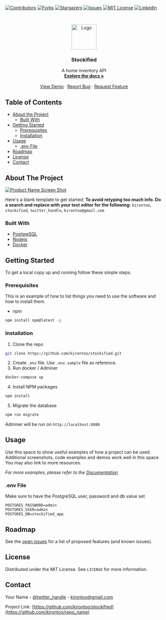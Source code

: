 <!-- PROJECT SHIELDS -->
[![Contributors][contributors-shield]][contributors-url]
[![Forks][forks-shield]][forks-url]
[![Stargazers][stars-shield]][stars-url]
[![Issues][issues-shield]][issues-url]
[![MIT License][license-shield]][license-url]
[![LinkedIn][linkedin-shield]][linkedin-url]

<!-- PROJECT LOGO -->
<br />
<p align="center">
  <a href="https://github.com/kirontoo/stockified">
    <img src="images/logo.png" alt="Logo" width="80" height="80">
  </a>

  <h3 align="center">Stockified</h3>

  <p align="center">
		A home inventory API
    <br />
    <a href="https://github.com/kirontoo/stockified"><strong>Explore the docs »</strong></a>
    <br />
    <br />
    <a href="https://github.com/kirontoo/stockified">View Demo</a>
    ·
    <a href="https://github.com/kirontoo/stockified/issues">Report Bug</a>
    ·
    <a href="https://github.com/kirontoo/stockified/issues">Request Feature</a>
  </p>
</p>



<!-- TABLE OF CONTENTS -->
## Table of Contents

* [About the Project](#about-the-project)
  * [Built With](#built-with)
* [Getting Started](#getting-started)
  * [Prerequisites](#prerequisites)
  * [Installation](#installation)
* [Usage](#usage)
	* [.env File](#.env-file)
* [Roadmap](#roadmap)
* [License](#license)
* [Contact](#contact)



<!-- ABOUT THE PROJECT -->
## About The Project

[![Product Name Screen Shot][product-screenshot]](https://example.com)

Here's a blank template to get started:
**To avoid retyping too much info. Do a search and replace with your text editor for the following:**
`kirontoo`, `stockified`, `twitter_handle`, `kirontoo@gmail.com`


### Built With

* [PostgreSQL](https://www.postgresql.org/)
* [Nodejs](https://www.nodejs.org/)
* [Docker](https://www.docker.com)


<!-- GETTING STARTED -->
## Getting Started

To get a local copy up and running follow these simple steps.

### Prerequisites

This is an example of how to list things you need to use the software and how to install them.
* npm
```sh
npm install npm@latest -g
```

### Installation

1. Clone the repo
```sh
git clone https://github.com/kirontoo/stockified.git
```
2. Create `.env` file. Use `.env.sample` file as reference.
3. Run docker / Adminer
```sh
docker-compose up
```
4. Install NPM packages
```sh
npm install
```
5. Migrate the database
```sh
npm run migrate
```
Adminer will be run on ```http://localhost:8080```


<!-- USAGE EXAMPLES -->
## Usage

Use this space to show useful examples of how a project can be used. Additional screenshots, code examples and demos work well in this space. You may also link to more resources.

_For more examples, please refer to the [Documentation](https://example.com)_

### .env File
Make sure to have the PostgreSQL user, password and db value set
```
POSTGRES_PASSWORD=admin
POSTGRES_USER=admin
POSTGRES_DB=stockified_app
```

<!-- ROADMAP -->
## Roadmap

See the [open issues](https://github.com/kirontoo/stockified/issues) for a list of proposed features (and known issues).

<!-- LICENSE -->
## License

Distributed under the MIT License. See `LICENSE` for more information.

<!-- CONTACT -->
## Contact

Your Name - [@twitter_handle](https://twitter.com/twitter_handle) - kirontoo@gmail.com

Project Link: [https://github.com/kirontoo/stockified](https://github.com/kirontoo/repo_name)






<!-- MARKDOWN LINKS & IMAGES -->
<!-- https://www.markdownguide.org/basic-syntax/#reference-style-links -->
[contributors-shield]: https://img.shields.io/github/contributors/kirontoo/repo.svg?style=flat-square
[contributors-url]: https://github.com/kirontoo/repo/graphs/contributors
[forks-shield]: https://img.shields.io/github/forks/kirontoo/repo.svg?style=flat-square
[forks-url]: https://github.com/kirontoo/repo/network/members
[stars-shield]: https://img.shields.io/github/stars/kirontoo/repo.svg?style=flat-square
[stars-url]: https://github.com/kirontoo/repo/stargazers
[issues-shield]: https://img.shields.io/github/issues/kirontoo/repo.svg?style=flat-square
[issues-url]: https://github.com/kirontoo/repo/issues
[license-shield]: https://img.shields.io/github/license/kirontoo/repo.svg?style=flat-square
[license-url]: https://github.com/kirontoo/repo/blob/master/LICENSE.txt
[linkedin-shield]: https://img.shields.io/badge/-LinkedIn-black.svg?style=flat-square&logo=linkedin&colorB=555
[linkedin-url]: https://linkedin.com/in/kirontoo
[product-screenshot]: images/screenshot.png
